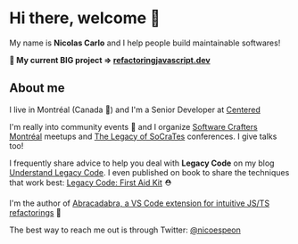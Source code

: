 # Hi there, welcome 👋

My name is **Nicolas Carlo** and I help people build maintainable softwares!

**📍 My current BIG project => [refactoringjavascript.dev](https://refactoringjavascript.dev)**

## About me

I live in Montréal (Canada 🍁) and I'm a Senior Developer at [Centered](https://centered.app)

I'm really into community events 🍻 and I organize [Software Crafters Montréal](https://www.meetup.com/fr-FR/Software-Crafters-Montreal/) meetups and [The Legacy of SoCraTes](https://www.youtube.com/channel/UC0M37QolwmwobAY4Bt8Tszg) conferences. I give talks too!

I frequently share advice to help you deal with **Legacy Code** on my blog [Understand Legacy Code](http://understandlegacycode.com). I even published on book to share the techniques that work best: [Legacy Code: First Aid Kit](https://understandlegacycode.com/first-aid-kit) ⛑

I'm the author of [Abracadabra, a VS Code extension for intuitive JS/TS refactorings](https://vscode-abracadabra.com) 🔮 

The best way to reach me out is through Twitter: [@nicoespeon](https://twitter.com/nicoespeon)

